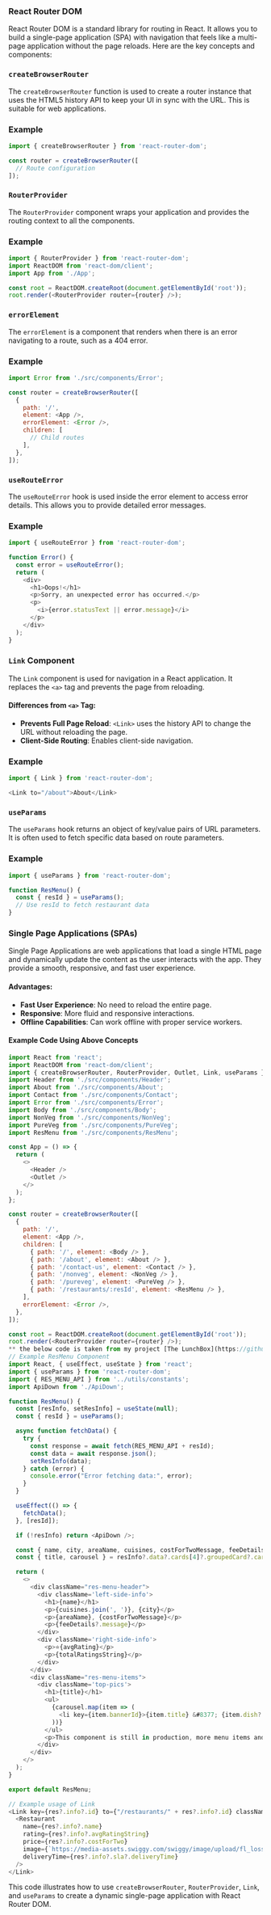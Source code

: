 ### React Router DOM

React Router DOM is a standard library for routing in React. It allows you to build a single-page application (SPA) with navigation that feels like a multi-page application without the page reloads. Here are the key concepts and components:

### `createBrowserRouter`

The `createBrowserRouter` function is used to create a router instance that uses the HTML5 history API to keep your UI in sync with the URL. This is suitable for web applications.

### Example

```javascript
import { createBrowserRouter } from 'react-router-dom';

const router = createBrowserRouter([
  // Route configuration
]);
```

### `RouterProvider`

The `RouterProvider` component wraps your application and provides the routing context to all the components.

### Example

```javascript
import { RouterProvider } from 'react-router-dom';
import ReactDOM from 'react-dom/client';
import App from './App';

const root = ReactDOM.createRoot(document.getElementById('root'));
root.render(<RouterProvider router={router} />);
```

### `errorElement`

The `errorElement` is a component that renders when there is an error navigating to a route, such as a 404 error.

### Example

```javascript
import Error from './src/components/Error';

const router = createBrowserRouter([
  {
    path: '/',
    element: <App />,
    errorElement: <Error />,
    children: [
      // Child routes
    ],
  },
]);
```

### `useRouteError`

The `useRouteError` hook is used inside the error element to access error details. This allows you to provide detailed error messages.

### Example

```javascript
import { useRouteError } from 'react-router-dom';

function Error() {
  const error = useRouteError();
  return (
    <div>
      <h1>Oops!</h1>
      <p>Sorry, an unexpected error has occurred.</p>
      <p>
        <i>{error.statusText || error.message}</i>
      </p>
    </div>
  );
}
```

### `Link` Component

The `Link` component is used for navigation in a React application. It replaces the `<a>` tag and prevents the page from reloading.

#### Differences from `<a>` Tag:
- **Prevents Full Page Reload**: `<Link>` uses the history API to change the URL without reloading the page.
- **Client-Side Routing**: Enables client-side navigation.

### Example

```javascript
import { Link } from 'react-router-dom';

<Link to="/about">About</Link>
```

### `useParams`

The `useParams` hook returns an object of key/value pairs of URL parameters. It is often used to fetch specific data based on route parameters.

### Example

```javascript
import { useParams } from 'react-router-dom';

function ResMenu() {
  const { resId } = useParams();
  // Use resId to fetch restaurant data
}
```

### Single Page Applications (SPAs)

Single Page Applications are web applications that load a single HTML page and dynamically update the content as the user interacts with the app. They provide a smooth, responsive, and fast user experience.

#### Advantages:
- **Fast User Experience**: No need to reload the entire page.
- **Responsive**: More fluid and responsive interactions.
- **Offline Capabilities**: Can work offline with proper service workers.

#### Example Code Using Above Concepts

```javascript
import React from 'react';
import ReactDOM from 'react-dom/client';
import { createBrowserRouter, RouterProvider, Outlet, Link, useParams } from 'react-router-dom';
import Header from './src/components/Header';
import About from './src/components/About';
import Contact from './src/components/Contact';
import Error from './src/components/Error';
import Body from './src/components/Body';
import NonVeg from './src/components/NonVeg';
import PureVeg from './src/components/PureVeg';
import ResMenu from './src/components/ResMenu';

const App = () => {
  return (
    <>
      <Header />
      <Outlet />
    </>
  );
};

const router = createBrowserRouter([
  {
    path: '/',
    element: <App />,
    children: [
      { path: '/', element: <Body /> },
      { path: '/about', element: <About /> },
      { path: '/contact-us', element: <Contact /> },
      { path: '/nonveg', element: <NonVeg /> },
      { path: '/pureveg', element: <PureVeg /> },
      { path: '/restaurants/:resId', element: <ResMenu /> },
    ],
    errorElement: <Error />,
  },
]);

const root = ReactDOM.createRoot(document.getElementById('root'));
root.render(<RouterProvider router={router} />);
** the below code is taken from my project [The LunchBox](https://github.com/Mayank-Tiwari01/The-Lunchbox)
// Example ResMenu Component
import React, { useEffect, useState } from 'react';
import { useParams } from 'react-router-dom';
import { RES_MENU_API } from '../utils/constants';
import ApiDown from './ApiDown';

function ResMenu() {
  const [resInfo, setResInfo] = useState(null);
  const { resId } = useParams();

  async function fetchData() {
    try {
      const response = await fetch(RES_MENU_API + resId);
      const data = await response.json();
      setResInfo(data);
    } catch (error) {
      console.error("Error fetching data:", error);
    }
  }

  useEffect(() => {
    fetchData();
  }, [resId]);

  if (!resInfo) return <ApiDown />;

  const { name, city, areaName, cuisines, costForTwoMessage, feeDetails, avgRating, totalRatingsString } = resInfo?.data?.cards[2]?.card?.card?.info;
  const { title, carousel } = resInfo?.data?.cards[4]?.groupedCard?.cardGroupMap?.REGULAR?.cards[1]?.card?.card;

  return (
    <>
      <div className="res-menu-header">
        <div className='left-side-info'>
          <h1>{name}</h1>
          <p>{cuisines.join(', ')}, {city}</p>
          <p>{areaName}, {costForTwoMessage}</p>
          <p>{feeDetails?.message}</p>
        </div>
        <div className='right-side-info'>
          <p>⭐{avgRating}</p>
          <p>{totalRatingsString}</p>
        </div>
      </div>
      <div className="res-menu-items">
        <div className='top-pics'>
          <h1>{title}</h1>
          <ul>
            {carousel.map(item => (
              <li key={item.bannerId}>{item.title} &#8377; {item.dish?.info?.price / 100 || 100}</li>
            ))}
          </ul>
          <p>This component is still in production, more menu items and better styling will come in future. See you later 🔥</p>
        </div>
      </div>
    </>
  );
}

export default ResMenu;

// Example usage of Link
<Link key={res?.info?.id} to={"/restaurants/" + res?.info?.id} className="res-menu-link">
  <Restaurant
    name={res?.info?.name}
    rating={res?.info?.avgRatingString}
    price={res?.info?.costForTwo}
    image={`https://media-assets.swiggy.com/swiggy/image/upload/fl_lossy,f_auto,q_auto,w_660/${res?.info?.cloudinaryImageId}`}
    deliveryTime={res?.info?.sla?.deliveryTime}
  />
</Link>
```

This code illustrates how to use `createBrowserRouter`, `RouterProvider`, `Link`, and `useParams` to create a dynamic single-page application with React Router DOM.